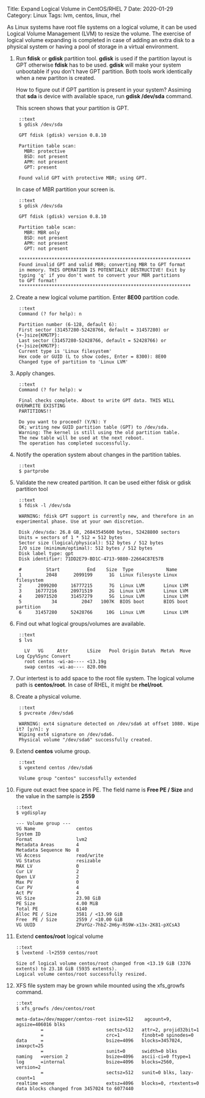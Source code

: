 Title: Expand Logical Volume in CentOS/RHEL 7
Date: 2020-01-29
Category: Linux
Tags: lvm, centos, linux, rhel

As Linux systems have root file systems on a logical volume, it can be used Logical Volume Management (LVM) to resize the volume. The exercise of logical volume expanding is completed in case of adding an extra disk to a physical system or having a pool of storage in a virtual environment.

1. Run **fdisk** or **gdisk** partition tool. **gdisk** is used if the partition layout is GPT otherwise **fdisk** has to be used. **gdisk** will make your system unbootable if you don't have GPT partition. Both tools work identically when a new partiton is created.

    How to figure out if GPT partition is present in your system? Assiming that **sda** is device with available space, run **gdisk /dev/sda** command.

    This screen shows that your partition is GPT.

        ::text
        $ gdisk /dev/sda

        GPT fdisk (gdisk) version 0.8.10

        Partition table scan:
          MBR: protective
          BSD: not present
          APM: not present
          GPT: present

        Found valid GPT with protective MBR; using GPT.

    In case of MBR partition your screen is.

        ::text
        $ gdisk /dev/sda

        GPT fdisk (gdisk) version 0.8.10

        Partition table scan:
          MBR: MBR only
          BSD: not present
          APM: not present
          GPT: not present

        ***************************************************************
        Found invalid GPT and valid MBR; converting MBR to GPT format
        in memory. THIS OPERATION IS POTENTIALLY DESTRUCTIVE! Exit by
        typing 'q' if you don't want to convert your MBR partitions
        to GPT format!
        ***************************************************************

2. Create a new logical volume partition. Enter **8E00** partition code.

        ::text
        Command (? for help): n

        Partition number (6-128, default 6): 
        First sector (31457280-52428766, default = 31457280) or {+-}size{KMGTP}: 
        Last sector (31457280-52428766, default = 52428766) or {+-}size{KMGTP}: 
        Current type is 'Linux filesystem'
        Hex code or GUID (L to show codes, Enter = 8300): 8E00
        Changed type of partition to 'Linux LVM'

3. Apply changes.

        ::text
        Command (? for help): w

        Final checks complete. About to write GPT data. THIS WILL OVERWRITE EXISTING
        PARTITIONS!!

        Do you want to proceed? (Y/N): Y
        OK; writing new GUID partition table (GPT) to /dev/sda.
        Warning: The kernel is still using the old partition table.
        The new table will be used at the next reboot.
        The operation has completed successfully.

4. Notify the operation system about changes in the partition tables.

        ::text
        $ partprobe

5. Validate the new created partition. It can be used either fdisk or gdisk partition tool

        ::text
        $ fdisk -l /dev/sda

        WARNING: fdisk GPT support is currently new, and therefore in an experimental phase. Use at your own discretion.

        Disk /dev/sda: 26.8 GB, 26843545600 bytes, 52428800 sectors
        Units = sectors of 1 * 512 = 512 bytes
        Sector size (logical/physical): 512 bytes / 512 bytes
        I/O size (minimum/optimal): 512 bytes / 512 bytes
        Disk label type: gpt
        Disk identifier: 71DD2E79-BD1C-4713-9880-22664C87E57B

        #         Start          End    Size  Type            Name
        1         2048      2099199      1G  Linux filesyste Linux filesystem
        2      2099200     16777215      7G  Linux LVM       Linux LVM
        3     16777216     20971519      2G  Linux LVM       Linux LVM
        4     20971520     31457279      5G  Linux LVM       Linux LVM
        5           34         2047   1007K  BIOS boot       BIOS boot partition
        6     31457280     52428766     10G  Linux LVM       Linux LVM

6. Find out what logical groups/volumes are available.

        ::text
        $ lvs

          LV   VG     Attr       LSize   Pool Origin Data%  Meta%  Move Log Cpy%Sync Convert
          root centos -wi-ao---- <13.19g
          swap centos -wi-ao---- 820.00m

7. Our intertest is to add space to the root file system. The logical volume path is **centos/root**. In case of RHEL, it might be **rhel/root**.

8. Create a physical volume.

        ::text
        $ pvcreate /dev/sda6

        WARNING: ext4 signature detected on /dev/sda6 at offset 1080. Wipe it? [y/n]: y
        Wiping ext4 signature on /dev/sda6.
        Physical volume "/dev/sda6" successfully created.

9. Extend **centos** volume group.

        ::text
        $ vgextend centos /dev/sda6
         
        Volume group "centos" successfully extended

10. Figure out exact free space in PE. The field name is **Free  PE / Size** and the value in the sample is **2559**

        ::text
        $ vgdisplay

        --- Volume group ---
        VG Name               centos
        System ID             
        Format                lvm2
        Metadata Areas        4
        Metadata Sequence No  8
        VG Access             read/write
        VG Status             resizable
        MAX LV                0
        Cur LV                2
        Open LV               2
        Max PV                0
        Cur PV                4
        Act PV                4
        VG Size               23.98 GiB
        PE Size               4.00 MiB
        Total PE              6140
        Alloc PE / Size       3581 / <13.99 GiB
        Free  PE / Size       2559 / <10.00 GiB
        VG UUID               ZPaYGz-7hbZ-2H6y-RS9W-x13x-2K81-pXCsA3

11. Extend **centos/root** logical volume

        ::text
        $ lvextend -l+2559 centos/root
        
        Size of logical volume centos/root changed from <13.19 GiB (3376 extents) to 23.18 GiB (5935 extents).
        Logical volume centos/root successfully resized.

12. XFS file system may be grown while mounted using the xfs_growfs command.

        ::text
        $ xfs_growfs /dev/centos/root

        meta-data=/dev/mapper/centos-root isize=512    agcount=9, agsize=406016 blks
                 =                       sectsz=512   attr=2, projid32bit=1
                 =                       crc=1        finobt=0 spinodes=0
        data     =                       bsize=4096   blocks=3457024, imaxpct=25
                 =                       sunit=0      swidth=0 blks
        naming   =version 2              bsize=4096   ascii-ci=0 ftype=1
        log      =internal               bsize=4096   blocks=2560, version=2
                 =                       sectsz=512   sunit=0 blks, lazy-count=1
        realtime =none                   extsz=4096   blocks=0, rtextents=0
        data blocks changed from 3457024 to 6077440
